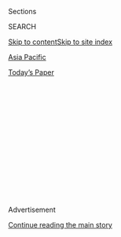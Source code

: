 <div id="app">

<div>

<div>

<div>

<div class="NYTAppHideMasthead css-1q2w90k e1suatyy0">

<div class="section css-ui9rw0 e1suatyy2">

<div class="css-eph4ug er09x8g0">

<div class="css-6n7j50">

</div>

<span class="css-1dv1kvn">Sections</span>

<div class="css-10488qs">

<span class="css-1dv1kvn">SEARCH</span>

</div>

[Skip to content](#site-content)[Skip to site index](#site-index)

</div>

<div id="masthead-section-label" class="css-1wr3we4 eaxe0e00">

[Asia
Pacific](https://www.nytimes.com/section/world/asia)

</div>

<div class="css-10698na e1huz5gh0">

</div>

</div>

<div id="masthead-bar-one" class="section hasLinks css-15hmgas e1csuq9d3">

<div class="css-uqyvli e1csuq9d0">

</div>

<div class="css-1uqjmks e1csuq9d1">

</div>

<div class="css-9e9ivx">

[](https://myaccount.nytimes.com/auth/login?response_type=cookie&client_id=vi)

</div>

<div class="css-1bvtpon e1csuq9d2">

[Today’s
Paper](https://www.nytimes.com/section/todayspaper)

</div>

</div>

</div>

</div>

<div data-aria-hidden="false">

<div id="site-content" data-role="main">

<div>

<div class="css-1aor85t" style="opacity:0.000000001;z-index:-1;visibility:hidden">

<div class="css-1hqnpie">

<div class="css-epjblv">

<span class="css-17xtcya">[Asia
Pacific](/section/world/asia)</span><span class="css-x15j1o">|</span><span class="css-fwqvlz">As
Scandal Roils South Korea, Fingers Point to Mixing of Politics and
Business</span>

</div>

<div class="css-k008qs">

<div class="css-1iwv8en">

<span class="css-18z7m18"></span>

<div>

</div>

</div>

<span class="css-1n6z4y">https://nyti.ms/2iVQ8oJ</span>

<div class="css-1705lsu">

<div class="css-4xjgmj">

<div class="css-4skfbu" data-role="toolbar" data-aria-label="Social Media Share buttons, Save button, and Comments Panel with current comment count" data-testid="share-tools">

  - 
  - 
  - 
  - 
    
    <div class="css-6n7j50">
    
    </div>

  - 

</div>

</div>

</div>

</div>

</div>

</div>

<div class="css-13pd83m">

</div>

<div id="top-wrapper" class="css-1sy8kpn">

<div id="top-slug" class="css-l9onyx">

Advertisement

</div>

[Continue reading the main
story](#after-top)

<div class="ad top-wrapper" style="text-align:center;height:100%;display:block;min-height:250px">

<div id="top" class="place-ad" data-position="top" data-size-key="top">

</div>

</div>

<div id="after-top">

</div>

</div>

<div id="sponsor-wrapper" class="css-1hyfx7x">

<div id="sponsor-slug" class="css-19vbshk">

Supported by

</div>

[Continue reading the main
story](#after-sponsor)

<div id="sponsor" class="ad sponsor-wrapper" style="text-align:center;height:100%;display:block">

</div>

<div id="after-sponsor">

</div>

</div>

<div class="css-1vkm6nb ehdk2mb0">

# As Scandal Roils South Korea, Fingers Point to Mixing of Politics and Business

</div>

<div class="css-79elbk" data-testid="photoviewer-wrapper">

<div class="css-z3e15g" data-testid="photoviewer-wrapper-hidden">

</div>

<div class="css-1a48zt4 ehw59r15" data-testid="photoviewer-children">

![<span class="css-16f3y1r e13ogyst0" data-aria-hidden="true">A
supporter of South Korea’s president, Park Geun-hye, in Seoul last
month. A scandal has focused public scrutiny on the power of the
presidency and its symbiotic relationship with family-controlled
conglomerates like
Samsung.</span><span class="css-cnj6d5 e1z0qqy90" itemprop="copyrightHolder"><span class="css-1ly73wi e1tej78p0">Credit...</span><span><span>Kim
Hong-Ji/Reuters</span></span></span>](https://static01.nyt.com/images/2016/12/22/world/22KOREA-1/22KOREA-1-articleInline.jpg?quality=75&auto=webp&disable=upscale)

</div>

</div>

<div class="css-xt80pu e12qa4dv0">

<div class="css-18e8msd">

<div class="css-vp77d3 epjyd6m0">

<div class="css-1baulvz">

By [<span class="css-1baulvz" itemprop="name">Choe
Sang-Hun</span>](http://www.nytimes.com/by/choe-sang-hun) and
[<span class="css-1baulvz last-byline" itemprop="name">Motoko
Rich</span>](http://www.nytimes.com/by/motoko-rich)

</div>

</div>

  - Jan. 2,
    2017

  - 
    
    <div class="css-4xjgmj">
    
    <div class="css-d8bdto" data-role="toolbar" data-aria-label="Social Media Share buttons, Save button, and Comments Panel with current comment count" data-testid="share-tools">
    
      - 
      - 
      - 
      - 
        
        <div class="css-6n7j50">
        
        </div>
    
      - 
    
    </div>
    
    </div>

</div>

</div>

<div class="section meteredContent css-1r7ky0e" name="articleBody" itemprop="articleBody">

<div class="css-1fanzo5 StoryBodyCompanionColumn">

<div class="css-53u6y8">

SEOUL, South Korea — The heir apparent to the Samsung empire, Jay Y.
Lee, was trying to push through a corporate merger seen as critical to
his plans to succeed his father as chairman.

For months, key shareholders [fought the
move](https://www.nytimes.com/2015/07/05/business/samsung-merger-plan-called-unfair-to-some-investors.html?_r=0).
Then, suddenly, the standoff broke as South Korea’s
government-controlled pension fund, which held the shares to cast the
deciding vote, endorsed Mr. Lee’s deal.

A week later, President Park Geun-hye invited Mr. Lee to her office and
asked for Samsung’s help with a campaign to promote South Korean culture
and sports. Within months, Samsung had donated $17.4 million to two
foundations controlled by the president’s confidante, Choi Soon-sil, and
$6.2 million for the training of Korean equestrians, including [Ms.
Choi’s
daughter](http://www.nytimes.com/2017/01/02/world/asia/south-korea-scandal-choi-soon-sil-daughter.html).

Those donations — and whether they were part of a quid pro quo — are now
at the heart of the impeachment case against Ms. Park. The nation’s full
Constitutional Court will begin formal hearings on Tuesday into the
case, [the biggest influence-peddling scandal](http://nyti.ms/2dQpNWq)
in South Korea’s history.

</div>

</div>

<div class="css-1fanzo5 StoryBodyCompanionColumn">

<div class="css-53u6y8">

The court has never before ousted a president, though seven of the last
eight have left office tainted by allegations of corruption. Whatever
the court decides, the Park scandal has already put recurring collusion
between big business and government in South Korea under intense
scrutiny and could reshape the nation’s flawed, young democracy.

“We created a miracle on the streets,” said You Jong-il, a professor of
macroeconomics and development policy in Sejong City, referring to
[huge, peaceful street
protests](http://www.nytimes.com/2016/11/13/world/asia/korea-park-geun-hye-protests.html)
demanding Ms. Park’s resignation. “But we are still very worried about
whether we will really be able to change Korean society and Korean
politics.”

Public outrage — initially aimed at the influence that Ms. Choi, the
daughter of a religious sect leader, appeared to exercise over the Park
administration — has turned to broader concerns about the political
system: the power of the presidency, and its symbiotic relationship with
[the
chaebol](http://www.nytimes.com/2011/09/14/business/global/south-korean-chaebol-under-increasing-pressure.html),
the family-controlled conglomerates like Samsung that dominate the
economy.

“Chaebol are accomplices\!” protesters have chanted, carrying effigies
of their leaders dressed in blue prison uniforms. Damning new details
emerge weekly.

</div>

</div>

<div class="css-1fanzo5 StoryBodyCompanionColumn">

<div class="css-53u6y8">

Prosecutors allege that Ms. Choi conspired with Ms. Park to force 53
companies to donate more than $69 million to the two foundations under
Ms. Choi’s control.

</div>

</div>

<div class="css-79elbk" data-testid="photoviewer-wrapper">

<div class="css-z3e15g" data-testid="photoviewer-wrapper-hidden">

</div>

<div class="css-1a48zt4 ehw59r15" data-testid="photoviewer-children">

![<span class="css-16f3y1r e13ogyst0" data-aria-hidden="true">Jay Y.
Lee, front row, fourth from right, the heir apparent to the Samsung
empire, and other executives of chaebol, or conglomerates, at a
parliamentary hearing last
month.</span><span class="css-cnj6d5 e1z0qqy90" itemprop="copyrightHolder"><span class="css-1ly73wi e1tej78p0">Credit...</span><span>Pool
photo by Jeon
Heon-Kyun</span></span>](https://static01.nyt.com/images/2016/12/22/world/22KOREA-2/22KOREA-2-articleLarge.jpg?quality=75&auto=webp&disable=upscale)

</div>

</div>

<div class="css-1fanzo5 StoryBodyCompanionColumn">

<div class="css-53u6y8">

The National Assembly went further in its impeachment motion, describing
the donations as bribes personally benefiting Ms. Choi and paid in
return for favors for the companies, ranging from lucrative licenses to
presidential pardons.

Ms. Park has denied the charges. At an extraordinary parliamentary
hearing, Mr. Lee and eight other chaebol leaders also denied receiving
or seeking special treatment for the donations. But they appeared to
acknowledge that the payments were not entirely voluntary.

“It was difficult to go against the government’s wishes,” testified Koo
Bon-moo, the chairman of LG, the multinational electronics company.

Mr. Lee called Samsung’s contribution “not voluntary” but “inevitable.”

## A History of Favors

The meeting with Mr. Lee was one of eight that Ms. Park held with top
chaebol executives in July 2015. Her lawyers have acknowledged that she
asked for contributions to the two foundations in the meetings but deny
that she promised any favors. Little is known about what else was
discussed in these one-on-one sessions.

The [impeachment
motion](https://www.nytimes.com/2016/12/08/world/asia/south-korea-park-geun-hye-accusations-impeachment.html)
alleges that Ms. Park prepared for the meetings by asking her chief
economic adviser, Ahn Chong-bum, for a memo outlining issues that the
chaebol needed help with.

But there is no doubt the chaebol have benefited from government support
for decades.

Ms. Park’s father, Park Chung-hee, the country’s first military
dictator, pioneered the economic model before [his assassination
in 1979](http://www.nytimes.com/1979/11/04/archives/huge-crowd-mourns-park-at-funeral-rite-in-seoul.html).
He showered a handful of businesses with favors such as tax benefits,
cheap electricity, a buy-Korea policy and the suppression of organized
labor.

</div>

</div>

<div class="css-1fanzo5 StoryBodyCompanionColumn">

<div class="css-53u6y8">

These companies eventually grew into industrial conglomerates, fueling
the export-driven growth that lifted South Korea out of postwar poverty
and made it one of the world’s most dynamic economies.

Some of the firms, such as Samsung, Hyundai and LG, are now global
brands with publicly listed shares. But the founding families still
dominate almost all the conglomerates, in part, critics say, because of
lax enforcement of corporate governance and tax laws.

In return for their support, Park and many of his successors as
president expected the chaebol to contribute to government projects. And
the chaebol did more than that, sometimes channeling money to the
presidents’ personal coffers or those of their relatives and associates.

South Koreans are increasingly skeptical of the chaebol and the economic
model they represent. The country’s largest shipping line, Hanjin,
recently [filed for
bankruptcy](http://www.nytimes.com/2016/09/16/business/dealbook/lack-of-planning-hampers-hanjin-shipping-bankruptcy.html).
Samsung, the icon of South Korean technological prowess, suffered
[global
humiliation](http://www.nytimes.com/2016/10/23/world/asia/galaxy-note-7-recall-south-korea-samsung.html)
with its recent [recall of exploding Galaxy Note 7
smartphones](http://www.nytimes.com/2016/09/03/business/samsung-galaxy-note-battery.html).

</div>

</div>

<div class="css-79elbk" data-testid="photoviewer-wrapper">

<div class="css-z3e15g" data-testid="photoviewer-wrapper-hidden">

</div>

<div class="css-1a48zt4 ehw59r15" data-testid="photoviewer-children">

<div class="css-1xdhyk6 erfvjey0">

<span class="css-1ly73wi e1tej78p0">Image</span>

<div class="css-zjzyr8">

<div data-testid="lazyimage-container" style="height:253.26666666666665px">

</div>

</div>

</div>

<span class="css-16f3y1r e13ogyst0" data-aria-hidden="true">Choi
Soon-sil at a court hearing in Seoul in December. Prosecutors say she
conspired with Ms. Park to force 53 companies to donate more than $69
million to two foundations under Ms. Choi’s
control.</span><span class="css-cnj6d5 e1z0qqy90" itemprop="copyrightHolder"><span class="css-1ly73wi e1tej78p0">Credit...</span><span>Pool
photo, via Reuters</span></span>

</div>

</div>

<div class="css-1fanzo5 StoryBodyCompanionColumn">

<div class="css-53u6y8">

The chaebol also face competition from China, which has begun producing
many of the same goods, like petrochemicals, more cheaply. Some have
angered the public by shifting manufacturing abroad even as their
tentacle-like grip on the economy at home is blamed for squeezing
start-ups and stifling innovation.

Yet the conglomerates still enjoy some of the benefits that Park
Chung-hee conferred on them more than four decades ago. They are taxed
at lower effective rates than most companies or individuals, and receive
more tax breaks. Businesses also pay lower electricity rates than
individual consumers in South Korea.

</div>

</div>

<div class="css-1fanzo5 StoryBodyCompanionColumn">

<div class="css-53u6y8">

The benefits of such policies, Professor You said, “is a very different
order of magnitude compared to the sums of money that were donated to
the foundations.”

“All decisions are made with the interests of the chaebol in mind,” he
added of policy-making in recent decades. Politicians and the chaebol,
he said, “have been relying on each other to maintain their power.”

## ‘President Is Interested’

Few South Koreans believe the chaebol are innocent victims in the
unfolding case. But while Ms. Choi and Mr. Ahn, the president’s economic
adviser, have been arrested, the authorities have not taken action
against executives at any of the businesses.

Historically, the chaebol titans have not been immune from prosecution.
On the contrary, several have been convicted of bribery, tax evasion and
embezzlement — yet remained at the helm of their businesses.

That is because they are often granted suspended sentences or
presidential pardons. At least six of the nation’s top 10 chaebol, which
generate revenue equivalent to more than 80 percent of gross domestic
product, are led by men with criminal records.

Since taking office in 2013, Ms. Park has granted two such pardons. Chey
Tae-won, chairman of the SK Group, which spans chemicals, petroleum,
telecommunications and semiconductors, received one in the summer of
2015. The other went this past summer to Lee Jae-hyun, the chairman of
the CJ Group, which comprises businesses in foods, pharmaceuticals,
entertainment and media.

Both men had been imprisoned on corruption charges. Representatives of
both men met with Ms. Park in 2015. And both the SK Group and the CJ
Group made donations to Ms. Choi’s foundations at the president’s
request, prosecutors said. The impeachment motion cites the pardons in
accusing Ms. Park of selling favors.

</div>

</div>

<div class="css-1fanzo5 StoryBodyCompanionColumn">

<div class="css-53u6y8">

Lawmakers have also noted that the money for the foundations was
collected through the Federation of Korean Industries, which lobbies on
behalf of the
chaebol.

</div>

</div>

<div class="css-79elbk" data-testid="photoviewer-wrapper">

<div class="css-z3e15g" data-testid="photoviewer-wrapper-hidden">

</div>

<div class="css-1a48zt4 ehw59r15" data-testid="photoviewer-children">

<div class="css-1xdhyk6 erfvjey0">

<span class="css-1ly73wi e1tej78p0">Image</span>

<div class="css-zjzyr8">

<div data-testid="lazyimage-container" style="height:257.77777777777777px">

</div>

</div>

</div>

<span class="css-16f3y1r e13ogyst0" data-aria-hidden="true">Protesters
in Seoul last month demanding Ms. Park’s
resignation.[  
](http://www.nytimes.com/2016/12/10/world/asia/south-korea-protests-history.html)</span><span class="css-cnj6d5 e1z0qqy90" itemprop="copyrightHolder"><span class="css-1ly73wi e1tej78p0">Credit...</span><span>Kim
Hong-Ji/Reuters</span></span>

</div>

</div>

<div class="css-1fanzo5 StoryBodyCompanionColumn">

<div class="css-53u6y8">

A special prosecutor is also examining the donation of $6.2 million by
Samsung to support young equestrians, [particularly Ms. Choi’s
daughter](http://www.reuters.com/article/us-southkorea-politics-samsung-equestria-idUSKBN14J0T0),
Chung Yoo-ra, who trained in Germany using a thoroughbred purchased for
$830,000.

Ms. Chung, 20, has been living in hiding in Europe, ignoring repeated
calls from South Korean investigators to return home to face criminal
charges. Acting on a tip, the Danish police found her in the northern
city of Aalborg and [detained her Sunday
evening](https://www.nytimes.com/2017/01/02/world/asia/south-korea-scandal-choi-soon-sil-daughter.html "Times article").

The prosecutor is investigating reports that Ms. Choi used funds donated
by Samsung to buy a house and motel in Germany, as well as to cover her
daughter’s personal expenses, including accessories for her pet dogs.

Some of the payments made by the chaebol occurred while the government
was weighing important decisions concerning the companies. For example,
the SK Group and the retail conglomerate Lotte had lost valuable
licenses to run duty-free shops in 2015 and lobbied to regain them last
year. Lotte won back its license in December.

At the same time, [Lotte’s top executives were under
investigation](https://www.nytimes.com/2016/10/20/business/international/south-korea-lotte-chaebol-conglomerate-indicted.html)
on tax evasion and embezzlement charges. In October, prosecutors
indicted Lotte’s chairman, Shin Dong-bin, but did not arrest him,
allowing him to continue running the business empire.

</div>

</div>

<div class="css-1fanzo5 StoryBodyCompanionColumn">

<div class="css-53u6y8">

While Mr. Shin was under investigation, prosecutors say, Ms. Park and
Mr. Ahn pressured Lotte into donating $6 million for a sports complex to
be built and managed by a company founded by Ms. Choi. The money was
later returned.

Prosecutors say other chaebol, including Hyundai, directed millions of
dollars’ worth of contracts at Mr. Ahn’s request to companies owned by
Ms. Choi and her associates.

The chaebol all wrote checks, prosecutors say, usually after Mr. Ahn
uttered the magic words: “The president is interested in this.”

“What we need is a great national cleanup,” said Moon Jae-in, an
opposition leader who is the leading candidate to succeed Ms. Park. “We
must sternly punish politics-business collusion, a legacy of the
dictatorial era, and take this as an opportunity to reform chaebol.”

## Concentrated Power

This is a recurring promise among presidential aspirants in South Korea.
Almost every candidate in recent elections — including Ms. Park — has
vowed to end government collusion with the chaebol. But the culture
remains
entrenched.

</div>

</div>

<div class="css-79elbk" data-testid="photoviewer-wrapper">

<div class="css-z3e15g" data-testid="photoviewer-wrapper-hidden">

</div>

<div class="css-1a48zt4 ehw59r15" data-testid="photoviewer-children">

<div class="css-1xdhyk6 erfvjey0">

<span class="css-1ly73wi e1tej78p0">Image</span>

<div class="css-zjzyr8">

<div data-testid="lazyimage-container" style="height:257.77777777777777px">

</div>

</div>

</div>

<span class="css-16f3y1r e13ogyst0" data-aria-hidden="true">The
presidential Blue House in Seoul, where Ms. Park met with top chaebol
executives and asked for contributions to the two
foundations.</span><span class="css-cnj6d5 e1z0qqy90" itemprop="copyrightHolder"><span class="css-1ly73wi e1tej78p0">Credit...</span><span>Kim
Hong-Ji/Reuters</span></span>

</div>

</div>

<div class="css-1fanzo5 StoryBodyCompanionColumn">

<div class="css-53u6y8">

The problem is exacerbated by how much [power is concentrated in the
presidency](https://www.nytimes.com/2016/11/12/world/asia/south-korea-park-geun-hye.html?rref=collection%2Ftimestopic%2FPark%20Geun-hye&action=click&contentCollection=timestopics&region=stream&module=stream_unit&version=latest&contentPlacement=54&pgtype=collection),
relative to the legislature or to the judiciary. The president enjoys
considerable influence over prosecutors, tax collectors and state
security agents, whose careers are largely determined by political
loyalty rather than merit.

</div>

</div>

<div class="css-1fanzo5 StoryBodyCompanionColumn">

<div class="css-53u6y8">

Some lawmakers are calling for constitutional revisions to shift some of
the president’s authority to the prime minister, or even to abolish the
presidency and introduce a parliamentary government.

Another problem is the news media, which can be hesitant to confront the
government and the chaebol, who are major advertisers. The president
effectively handpicks the heads of the two biggest television stations,
and the government can revoke the licenses of cable news channels.

Journalists who tried to investigate Ms. Choi suffered a vicious
official backlash.

As early as 2014, the Segye Ilbo newspaper reported on an intelligence
document alleging influence-peddling by Ms. Choi’s family. Ms. Park
attacked the leak, and her office pressed the newspaper to fire its
president, according to the impeachment motion.

Instead of investigating the allegations in the document, prosecutors
interrogated Segye journalists on possible defamation charges, and
reporters at the newspaper said the tax authorities had begun
investigating businesses owned by the paper’s parent company.

A police officer accused of leaking the document killed himself.
“Listen, journalists\!” Lt. Choi Kyong-rak wrote in his suicide note.
“The people’s right to know is what you live and exist for. Please do
your job.”

Given the authority of the presidency, relatives and close friends often
operate as rainmakers. In the past, the presidents’ siblings and sons,
while holding no official titles, often wielded enormous power as
“junior presidents.”

Ms. Park is unmarried, childless and estranged from her siblings, a
status that she said would free her from nepotism and break the pattern.
But she had Ms. Choi, whose family befriended her after the
assassination of her mother in 1974.

</div>

</div>

<div class="css-1fanzo5 StoryBodyCompanionColumn">

<div class="css-53u6y8">

Prosecutors did not aggressively investigate the allegations against Ms.
Choi until after Ms. Park delivered her first televised apology in
October, a day after a local cable channel reported that Ms. Choi had
edited the president’s speeches.

The story emboldened the press, prompting a flood of other damaging
disclosures and then the huge street protests that eventually led
prosecutors to conclude it was no longer politically tenable to do
nothing.

Cho Eung-cheon, a former prosecutor who is now an opposition lawmaker,
said the authorities had moved too late.

“The prosecutors we see now,” he wrote on his Facebook page, “are
nothing more or less than a pack of hyenas attacking a crippled lion.”

</div>

</div>

</div>

<div>

</div>

<div>

</div>

<div>

</div>

<div>

<div id="bottom-wrapper" class="css-1ede5it">

<div id="bottom-slug" class="css-l9onyx">

Advertisement

</div>

[Continue reading the main
story](#after-bottom)

<div id="bottom" class="ad bottom-wrapper" style="text-align:center;height:100%;display:block;min-height:90px">

</div>

<div id="after-bottom">

</div>

</div>

</div>

</div>

</div>

## Site Index

<div>

</div>

## Site Information Navigation

  - [© <span>2020</span> <span>The New York Times
    Company</span>](https://help.nytimes.com/hc/en-us/articles/115014792127-Copyright-notice)

<!-- end list -->

  - [NYTCo](https://www.nytco.com/)
  - [Contact
    Us](https://help.nytimes.com/hc/en-us/articles/115015385887-Contact-Us)
  - [Work with us](https://www.nytco.com/careers/)
  - [Advertise](https://nytmediakit.com/)
  - [T Brand Studio](http://www.tbrandstudio.com/)
  - [Your Ad
    Choices](https://www.nytimes.com/privacy/cookie-policy#how-do-i-manage-trackers)
  - [Privacy](https://www.nytimes.com/privacy)
  - [Terms of
    Service](https://help.nytimes.com/hc/en-us/articles/115014893428-Terms-of-service)
  - [Terms of
    Sale](https://help.nytimes.com/hc/en-us/articles/115014893968-Terms-of-sale)
  - [Site
    Map](https://spiderbites.nytimes.com)
  - [Help](https://help.nytimes.com/hc/en-us)
  - [Subscriptions](https://www.nytimes.com/subscription?campaignId=37WXW)

</div>

</div>

</div>

</div>
